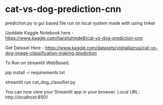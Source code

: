 # cat-vs-dog-prediction-cnn

prediction.py is gui based file run on local system made with using tinker

Upddate Kaggle Notebook here - https://www.kaggle.com/harshshinde8/cat-vs-dog-prediction-cnn

Get Dataset Here - https://www.kaggle.com/datasets/vishallazrus/cat-vs-dog-image-classification-making-prediction

To Run on streamlit WebBased.

pip install -r requirements.txt

streamlit run cat_dog_classifier.py

You can now view your Streamlit app in your browser.
Local URL: http://localhost:8501


